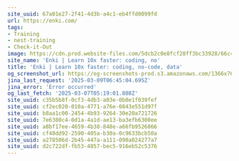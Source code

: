 ```yaml
---
site_uuid: 67a01e27-2f41-4d3b-a4c1-eb4ffd0099fd
url: https://enki.com/
tags:
- Training
- nest-training
- Check-it-Out
image: https://cdn.prod.website-files.com/5dcb2c0e8fcf28ff3bc33928/66c4738dc3de6308d4300123_open%20graph%20thumbnai.png
site_name: 'Enki | Learn 10x faster: coding, no'
title: 'Enki | Learn 10x faster: coding, no-code, data'
og_screenshot_url: https://og-screenshots-prod.s3.amazonaws.com/1366x768/80/false/db8cb96c962064c21a80d86a56c3eae1f874be4c97b9206138e3663c03b9f209.jpeg
jina_last_request: '2025-03-09T06:45:04.695Z'
jina_error: 'Error occurred'
og_last_fetch: '2025-03-07T05:19:01.808Z'
site_uuid: c35b5b8f-0cf3-4db3-a03e-0b0e1f039fef
site_uuid: cf2ec020-010a-4771-a76e-0843e551d97f
site_uuid: b8aa1c00-2454-4b93-9264-30e20a721726
site_uuid: 7e6380c4-0d1a-4a1d-ae13-ba3efb6300ee
site_uuid: a8bf17ee-4659-4b38-848e-a66fb9526866
site_uuid: cf48dd92-2590-405a-b30a-0c9633bcb50a
site_uuid: a278506d-2b45-447a-a111-090a024277a7
site_uuid: d2c722df-fb53-4857-bec5-916eb52c5376
---
```


